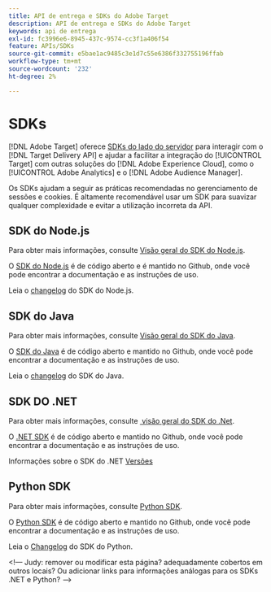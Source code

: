 ```yaml
---
title: API de entrega e SDKs do Adobe Target
description: API de entrega e SDKs do Adobe Target
keywords: api de entrega
exl-id: fc3996e6-8945-437c-9574-cc3f1a406f54
feature: APIs/SDKs
source-git-commit: e5bae1ac9485c3e1d7c55e6386f332755196ffab
workflow-type: tm+mt
source-wordcount: '232'
ht-degree: 2%

---
```


# SDKs

[!DNL Adobe Target] oferece [SDKs do lado do servidor](../../implement/server-side/server-side-overview.md) para interagir com o [!DNL Target Delivery API] e ajudar a facilitar a integração do [!UICONTROL Target] com outras soluções do [!DNL Adobe Experience Cloud], como o [!UICONTROL Adobe Analytics] e o [!DNL Adobe Audience Manager].

Os SDKs ajudam a seguir as práticas recomendadas no gerenciamento de sessões e cookies. É altamente recomendável usar um SDK para suavizar qualquer complexidade e evitar a utilização incorreta da API.

## SDK do Node.js

Para obter mais informações, consulte [Visão geral do SDK do Node.js](/help/dev/implement/server-side/node-js/overview.md).

O [SDK do Node.js](https://github.com/adobe/target-nodejs-sdk) é de código aberto e é mantido no Github, onde você pode encontrar a documentação e as instruções de uso.

Leia o [changelog](https://github.com/adobe/target-nodejs-sdk/blob/main/CHANGELOG.md) do SDK do Node.js.

## SDK do Java

Para obter mais informações, consulte [Visão geral do SDK do Java](/help/dev/implement/server-side/java/overview.md).

O [SDK do Java](https://github.com/adobe/target-java-sdk) é de código aberto e mantido no Github, onde você pode encontrar a documentação e as instruções de uso.

Leia o [changelog](https://github.com/adobe/target-java-sdk/blob/main/CHANGELOG.md) do SDK do Java.

## SDK DO .NET

Para obter mais informações, consulte [&#x200B; visão geral do SDK do .Net](/help/dev/implement/server-side/net/overview.md).

O [.NET SDK](https://github.com/adobe/target-dotnet-sdk) é de código aberto e mantido no Github, onde você pode encontrar a documentação e as instruções de uso.

Informações sobre o SDK do .NET [Versões](https://github.com/adobe/target-dotnet-sdk/releases)

## Python SDK

Para obter mais informações, consulte [Python SDK](/help/dev/implement/server-side/python/overview.md).

O [Python SDK](https://github.com/adobe/target-python-sdk) é de código aberto e mantido no Github, onde você pode encontrar a documentação e as instruções de uso.

Leia o [Changelog](https://github.com/adobe/target-python-sdk/blob/master/CHANGELOG.md) do SDK do Python.

&lt;!— Judy: remover ou modificar esta página? adequadamente cobertos em outros locais? Ou adicionar links para informações análogas para os SDKs .NET e Python? —>

